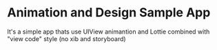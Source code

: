 # Animation and Design Sample App

It's a simple app thats use UIView animantion  and Lottie combined with "view code" style (no xib and storyboard)
